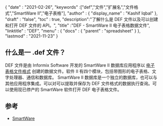 {
  "date" : "2021-02-26",
  "keywords" :["def","文件","扩展名","文件格式","SmartWare II","电子表格"],
  "author" : {
    "display_name" : "Kashif Iqbal"
},
  "draft" : "false",
  "toc" : true,
  "description":"了解什么是 DEF 文件以及可以创建和打开 DEF 文件的 API。",
  "title" :"DEF - SmartWare II 电子表格数据文件",
  "linktitle" : "DEF",
  "menu" : {
    "docs" : {
      "parent" : "spreadsheet"
}
},
  "lastmod" : "2021-11-23"
}

## 什么是一 .def 文件？

DEF 文件是由 Informix Software 开发的 SmartWare II 数据库应用程序以 [电子表格文件格式](/zh/spreadsheet/) 创建的数据文件。软件 II 有四个模块，包括带图形的电子表格、文字处理器、通信和数据库。 SmartWare II 数据库是一个独立的数据库，也可以与其他应用程序集成。可以对可以提取并保存为 DEF 文件格式的数据执行查询。可以使用现已停产的 SmartWare 软件打开 DEF 电子表格文件。

## 参考

* [SmartWare](https://en.wikipedia.org/wiki/SmartWare)

